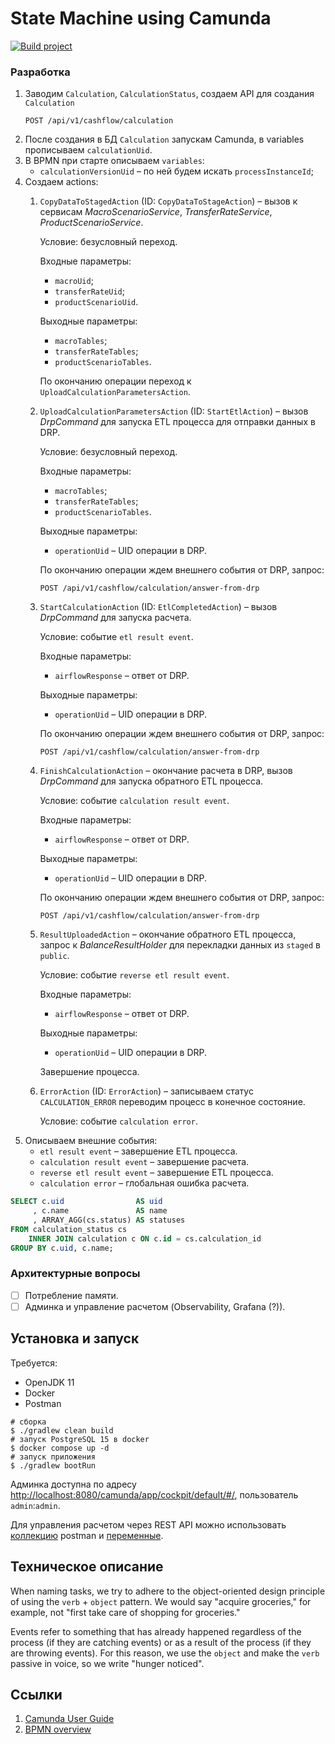 # State Machine using Camunda

[![Build project](https://github.com/Romanow/camunda-state-machine/actions/workflows/build.yml/badge.svg)](https://github.com/Romanow/camunda-state-machine/actions/workflows/build.yml)

### Разработка

1. Заводим `Calculation`, `CalculationStatus`, создаем API для создания `Calculation`
   ```http request
   POST /api/v1/cashflow/calculation
   ```
2. После создания в БД `Calculation` запускам Camunda, в variables прописываем `calculationUid`.
3. В BPMN при старте описываем `variables`:
    * `calculationVersionUid` – по ней будем искать `processInstanceId`;
4. Создаем actions:
    1. `CopyDataToStagedAction` (ID: `CopyDataToStageAction`) – вызов к сервисам _MacroScenarioService_,
       _TransferRateService_, _ProductScenarioService_.

       Условие: безусловный переход.

       Входные параметры:
        * `macroUid`;
        * `transferRateUid`;
        * `productScenarioUid`.

       Выходные параметры:
        * `macroTables`;
        * `transferRateTables`;
        * `productScenarioTables`.

       По окончанию операции переход к `UploadCalculationParametersAction`.
    2. `UploadCalculationParametersAction` (ID: `StartEtlAction`) – вызов _DrpCommand_ для запуска ETL процесса для
       отправки данных в DRP.

       Условие: безусловный переход.

       Входные параметры:
        * `macroTables`;
        * `transferRateTables`;
        * `productScenarioTables`.

       Выходные параметры:
        * `operationUid` – UID операции в DRP.

       По окончанию операции ждем внешнего события от DRP, запрос:
       ```http request
       POST /api/v1/cashflow/calculation/answer-from-drp
       ```
    3. `StartCalculationAction` (ID: `EtlCompletedAction`) – вызов _DrpCommand_ для запуска расчета.

       Условие: событие `etl result event`.

       Входные параметры:
        * `airflowResponse` – ответ от DRP.

       Выходные параметры:
        * `operationUid` – UID операции в DRP.

       По окончанию операции ждем внешнего события от DRP, запрос:
        ```http request
        POST /api/v1/cashflow/calculation/answer-from-drp
        ```
    4. `FinishCalculationAction` – окончание расчета в DRP, вызов _DrpCommand_ для запуска обратного ETL процесса.

       Условие: событие `calculation result event`.

       Входные параметры:
        * `airflowResponse` – ответ от DRP.

       Выходные параметры:
        * `operationUid` – UID операции в DRP.

       По окончанию операции ждем внешнего события от DRP, запрос:
       ```http request
       POST /api/v1/cashflow/calculation/answer-from-drp
       ```
    5. `ResultUploadedAction` – окончание обратного ETL процесса, запрос к _BalanceResultHolder_ для перекладки данных
       из `staged` в `public`.

       Условие: событие `reverse etl result event`.

       Входные параметры:
        * `airflowResponse` – ответ от DRP.

       Выходные параметры:
        * `operationUid` – UID операции в DRP.

       Завершение процесса.
    6. `ErrorAction` (ID: `ErrorAction`) – записываем статус `CALCULATION_ERROR` переводим процесс в конечное состояние.

       Условие: событие `calculation error`.
5. Описываем внешние события:
    * `etl result event` – завершение ETL процесса.
    * `calculation result event` – завершение расчета.
    * `reverse etl result event` – завершение ETL процесса.
    * `calculation error` – глобальная ошибка расчета.

```sql
SELECT c.uid                AS uid
     , c.name               AS name
     , ARRAY_AGG(cs.status) AS statuses
FROM calculation_status cs
    INNER JOIN calculation c ON c.id = cs.calculation_id
GROUP BY c.uid, c.name;
```

### Архитектурные вопросы

* [ ] Потребление памяти.
* [ ] Админка и управление расчетом (Observability, Grafana (?)).

## Установка и запуск

Требуется:

* OpenJDK 11
* Docker
* Postman

```shell
# сборка
$ ./gradlew clean build
# запуск PostgreSQL 15 в docker
$ docker compose up -d
# запуск приложения 
$ ./gradlew bootRun
```

Админка доступна по
адресу [http://localhost:8080/camunda/app/cockpit/default/#/](http://localhost:8080/camunda/app/cockpit/default/#/),
пользователь `admin`:`admin`.

Для управления расчетом через REST API можно использовать [коллекцию](postman/collection.json) postman
и [переменные](postman/environment.json).

## Техническое описание

When naming tasks, we try to adhere to the object-oriented design principle of using the `verb` + `object` pattern. We
would say "acquire groceries," for example, not "first take care of shopping for groceries."

Events refer to something that has already happened regardless of the process (if they are catching events) or as a
result of the process (if they are throwing events). For this reason, we use the `object` and make the `verb` passive in
voice, so we write "hunger noticed".

## Ссылки

1. [Camunda User Guide](https://docs.camunda.org/manual/latest/user-guide/)
2. [BPMN overview](https://camunda.com/bpmn/reference/)